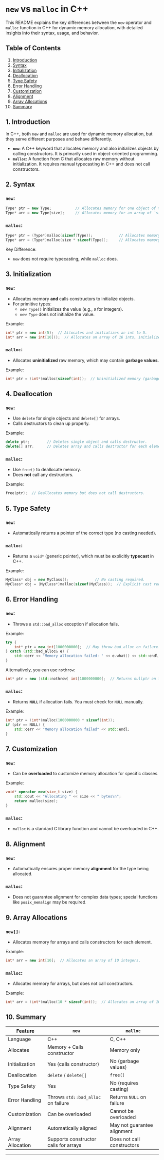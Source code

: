 # `new` vs `malloc` in C++

This README explains the key differences between the `new` operator and `malloc` function in C++ for dynamic memory allocation, with detailed insights into their syntax, usage, and behavior.

## Table of Contents

1. [Introduction](#introduction)
2. [Syntax](#syntax)
3. [Initialization](#initialization)
4. [Deallocation](#deallocation)
5. [Type Safety](#type-safety)
6. [Error Handling](#error-handling)
7. [Customization](#customization)
8. [Alignment](#alignment)
9. [Array Allocations](#array-allocations)
10. [Summary](#summary)

## 1. Introduction

In C++, both `new` and `malloc` are used for dynamic memory allocation, but they serve different purposes and behave differently. 

- **`new`**: A C++ keyword that allocates memory and also initializes objects by calling constructors. It is primarily used in object-oriented programming.
- **`malloc`**: A function from C that allocates raw memory without initialization. It requires manual typecasting in C++ and does not call constructors.

## 2. Syntax

### `new`:
```cpp
Type* ptr = new Type;           // Allocates memory for one object of type `Type`.
Type* arr = new Type[size];     // Allocates memory for an array of `size` elements.
```

### `malloc`:
```cpp
Type* ptr = (Type*)malloc(sizeof(Type));            // Allocates memory for one object of `Type`.
Type* arr = (Type*)malloc(size * sizeof(Type));     // Allocates memory for an array of `size` elements.
```

Key Difference:
- `new` does not require typecasting, while `malloc` does.

## 3. Initialization

### `new`:
- Allocates memory **and** calls constructors to initialize objects.
- For primitive types:
    - `new Type()` initializes the value (e.g., `0` for integers).
    - `new Type` does not initialize the value.

Example:
```cpp
int* ptr = new int(5);  // Allocates and initializes an int to 5.
int* arr = new int[10]();  // Allocates an array of 10 ints, initialized to 0.
```

### `malloc`:
- Allocates **uninitialized** raw memory, which may contain **garbage values**.

Example:
```cpp
int* ptr = (int*)malloc(sizeof(int));  // Uninitialized memory (garbage values).
```

## 4. Deallocation

### `new`:
- Use `delete` for single objects and `delete[]` for arrays.
- Calls destructors to clean up properly.

Example:
```cpp
delete ptr;        // Deletes single object and calls destructor.
delete[] arr;      // Deletes array and calls destructor for each element.
```

### `malloc`:
- Use `free()` to deallocate memory.
- Does **not** call any destructors.

Example:
```cpp
free(ptr);  // Deallocates memory but does not call destructors.
```

## 5. Type Safety

### `new`:
- Automatically returns a pointer of the correct type (no casting needed).

### `malloc`:
- Returns a `void*` (generic pointer), which must be explicitly **typecast** in C++.

Example:
```cpp
MyClass* obj = new MyClass();            // No casting required.
MyClass* obj = (MyClass*)malloc(sizeof(MyClass));  // Explicit cast required.
```

## 6. Error Handling

### `new`:
- Throws a `std::bad_alloc` exception if allocation fails.

Example:
```cpp
try {
    int* ptr = new int[1000000000];  // May throw bad_alloc on failure.
} catch (std::bad_alloc& e) {
    std::cerr << "Memory allocation failed: " << e.what() << std::endl;
}
```

Alternatively, you can use `nothrow`:
```cpp
int* ptr = new (std::nothrow) int[1000000000];  // Returns nullptr on failure.
```

### `malloc`:
- Returns **`NULL`** if allocation fails. You must check for `NULL` manually.

Example:
```cpp
int* ptr = (int*)malloc(1000000000 * sizeof(int));
if (ptr == NULL) {
    std::cerr << "Memory allocation failed" << std::endl;
}
```

## 7. Customization

### `new`:
- Can be **overloaded** to customize memory allocation for specific classes.

Example:
```cpp
void* operator new(size_t size) {
    std::cout << "Allocating " << size << " bytes\n";
    return malloc(size);
}
```

### `malloc`:
- `malloc` is a standard C library function and cannot be overloaded in C++.

## 8. Alignment

### `new`:
- Automatically ensures proper memory **alignment** for the type being allocated.

### `malloc`:
- Does not guarantee alignment for complex data types; special functions like `posix_memalign` may be required.

## 9. Array Allocations

### `new[]`:
- Allocates memory for arrays and calls constructors for each element.

Example:
```cpp
int* arr = new int[10];  // Allocates an array of 10 integers.
```

### `malloc`:
- Allocates memory for arrays, but does not call constructors.

Example:
```cpp
int* arr = (int*)malloc(10 * sizeof(int));  // Allocates an array of 10 integers.
```

## 10. Summary

| Feature          | `new`                                  | `malloc`                            |
|------------------|----------------------------------------|-------------------------------------|
| Language         | C++                                    | C, C++                              |
| Allocates        | Memory + Calls constructor             | Memory only                         |
| Initialization   | Yes (calls constructor)                | No (garbage values)                 |
| Deallocation     | `delete` / `delete[]`                  | `free()`                            |
| Type Safety      | Yes                                    | No (requires casting)               |
| Error Handling   | Throws `std::bad_alloc` on failure     | Returns `NULL` on failure           |
| Customization    | Can be overloaded                      | Cannot be overloaded                |
| Alignment        | Automatically aligned                  | May not guarantee alignment         |
| Array Allocation | Supports constructor calls for arrays  | Does not call constructors          |

---
